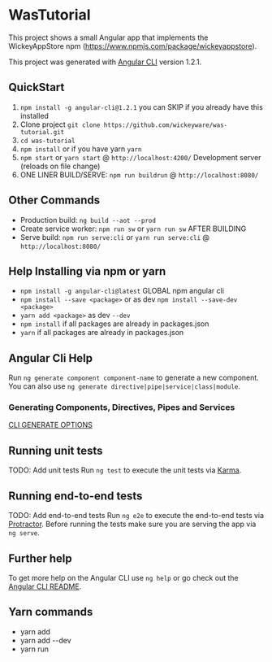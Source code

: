# WasTutorial

This project shows a small Angular app that implements the WickeyAppStore npm (https://www.npmjs.com/package/wickeyappstore).

This project was generated with [Angular CLI](https://github.com/angular/angular-cli) version 1.2.1.

## QuickStart

1. `npm install -g angular-cli@1.2.1` you can SKIP if you already have this installed
2. Clone project `git clone https://github.com/wickeyware/was-tutorial.git`
3. `cd was-tutorial`
4. `npm install` or if you have yarn `yarn`
6. `npm start` or `yarn start` @ `http://localhost:4200/` Development server (reloads on file change)
7. ONE LINER BUILD/SERVE: `npm run buildrun` @ `http://localhost:8080/`

## Other Commands
- Production build: `ng build --aot --prod`
- Create service worker: `npm run sw` or `yarn run sw` AFTER BUILDING
- Serve build: `npm run serve:cli` or `yarn run serve:cli` @ `http://localhost:8080/`

## Help Installing via npm or yarn

- `npm install -g angular-cli@latest` GLOBAL npm angular cli
- `npm install --save <package>` or as dev `npm install --save-dev <package>`
- `yarn add <package>` as dev `--dev`
- `npm install` if all packages are already in packages.json
- `yarn` if all packages are already in packages.json

## Angular Cli Help

Run `ng generate component component-name` to generate a new component. You can also use `ng generate directive|pipe|service|class|module`.

### Generating Components, Directives, Pipes and Services

[CLI GENERATE OPTIONS](https://github.com/angular/angular-cli#generating-components-directives-pipes-and-services)

## Running unit tests

TODO: Add unit tests
Run `ng test` to execute the unit tests via [Karma](https://karma-runner.github.io).

## Running end-to-end tests

TODO: Add end-to-end tests
Run `ng e2e` to execute the end-to-end tests via [Protractor](http://www.protractortest.org/).
Before running the tests make sure you are serving the app via `ng serve`.

## Further help

To get more help on the Angular CLI use `ng help` or go check out the [Angular CLI README](https://github.com/angular/angular-cli/blob/master/README.md).

## Yarn commands

- yarn add <package>
- yarn add <package> --dev
- yarn run <cmd>
